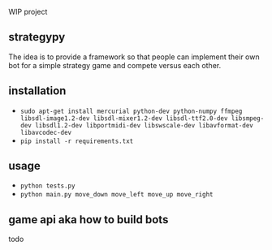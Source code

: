WIP project

strategypy
----------

The idea is to provide a framework so that people can implement their own bot for a simple strategy game and compete versus each other.


installation
------------

* ```sudo apt-get install mercurial python-dev python-numpy ffmpeg libsdl-image1.2-dev libsdl-mixer1.2-dev libsdl-ttf2.0-dev libsmpeg-dev libsdl1.2-dev libportmidi-dev libswscale-dev libavformat-dev libavcodec-dev```
* ```pip install -r requirements.txt```


usage
-----

* ```python tests.py```
* ```python main.py move_down move_left move_up move_right```


game api aka how to build bots
------------------------------

todo
